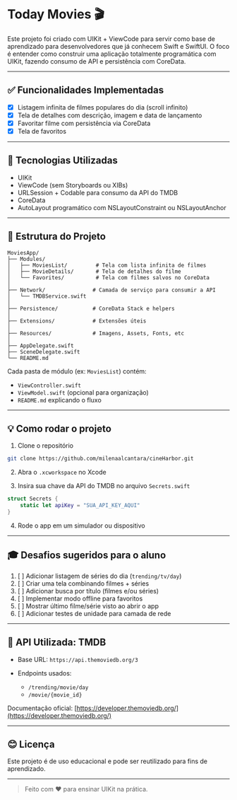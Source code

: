 # Today Movies 🎬

Este projeto foi criado com UIKit + ViewCode para servir como base de aprendizado para desenvolvedores que já conhecem Swift e SwiftUI. O foco é entender como construir uma aplicação totalmente programática com UIKit, fazendo consumo de API e persistência com CoreData.

---

## ✅ Funcionalidades Implementadas

* [x] Listagem infinita de filmes populares do dia (scroll infinito)
* [x] Tela de detalhes com descrição, imagem e data de lançamento
* [x] Favoritar filme com persistência via CoreData
* [x] Tela de favoritos

---

## 🧩 Tecnologias Utilizadas

* UIKit
* ViewCode (sem Storyboards ou XIBs)
* URLSession + Codable para consumo da API do TMDB
* CoreData
* AutoLayout programático com NSLayoutConstraint ou NSLayoutAnchor

---

## 📂 Estrutura do Projeto

```
MoviesApp/
├── Modules/
│   ├── MoviesList/         # Tela com lista infinita de filmes
│   ├── MovieDetails/       # Tela de detalhes do filme
│   └── Favorites/          # Tela com filmes salvos no CoreData
│
├── Network/               # Camada de serviço para consumir a API
│   └── TMDBService.swift
│
├── Persistence/           # CoreData Stack e helpers
│
├── Extensions/            # Extensões úteis
│
├── Resources/             # Imagens, Assets, Fonts, etc
│
├── AppDelegate.swift
├── SceneDelegate.swift
└── README.md
```

Cada pasta de módulo (ex: `MoviesList`) contém:

* `ViewController.swift`
* `ViewModel.swift` (opcional para organização)
* `README.md` explicando o fluxo

---

## 💡 Como rodar o projeto

1. Clone o repositório

```bash
git clone https://github.com/milenaalcantara/cineHarbor.git
```

2. Abra o `.xcworkspace` no Xcode

3. Insira sua chave da API do TMDB no arquivo `Secrets.swift`

```swift
struct Secrets {
    static let apiKey = "SUA_API_KEY_AQUI"
}
```

4. Rode o app em um simulador ou dispositivo

---

## 🎓 Desafios sugeridos para o aluno

1. [ ] Adicionar listagem de séries do dia (`trending/tv/day`)
2. [ ] Criar uma tela combinando filmes + séries
3. [ ] Adicionar busca por título (filmes e/ou séries)
4. [ ] Implementar modo offline para favoritos
5. [ ] Mostrar último filme/série visto ao abrir o app
6. [ ] Adicionar testes de unidade para camada de rede

---

## 🚀 API Utilizada: TMDB

* Base URL: `https://api.themoviedb.org/3`
* Endpoints usados:

  * `/trending/movie/day`
  * `/movie/{movie_id}`

Documentação oficial: [https://developer.themoviedb.org/](https://developer.themoviedb.org/)

---

## 😊 Licença

Este projeto é de uso educacional e pode ser reutilizado para fins de aprendizado.

---

> Feito com ❤️ para ensinar UIKit na prática.
